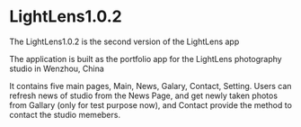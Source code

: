 # LightLens1.0.2

The LightLens1.0.2 is the second version of the LightLens app

The application is built as the portfolio app for the LightLens photography studio in Wenzhou, China

It contains five main pages, Main, News, Galary, Contact, Setting.
Users can refresh news of studio from the News Page, and get newly taken photos from Gallary (only for test purpose now), and Contact provide the method to contact the studio memebers.
